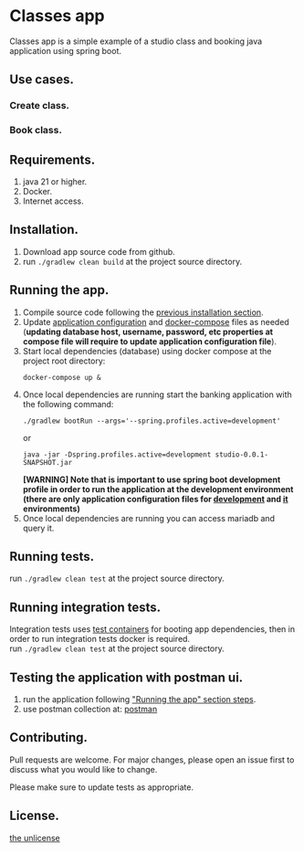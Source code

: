 # Classes app

Classes app is a simple example of a studio class and booking java application using spring boot.

## Use cases.

### Create class.

### Book class.

## Requirements.
1. java 21 or higher.
2. Docker.
3. Internet access.

## Installation.

1. Download app source code from github.
2. run ```./gradlew clean build``` at the project source directory.

## Running the app.

1. Compile source code following the [previous installation section](#installation).
2. Update [application configuration](src/main/resources/application-development.properties) and [docker-compose](compose.yaml) files as needed
   (**updating database host, username, password, etc properties at compose file will require to update application configuration file**).
3. Start local dependencies (database) using docker compose at the project root directory:
    ```shell
    docker-compose up &
    ```
4. Once local dependencies are running start the banking application with the following command:
    ```shell
   ./gradlew bootRun --args='--spring.profiles.active=development'
   ```
   or
    ```shell
   java -jar -Dspring.profiles.active=development studio-0.0.1-SNAPSHOT.jar
   ```
   **[WARNING] Note that is important to use spring boot development profile in order to run the application at the development environment
   (there are only application configuration files for [development](src/main/resources/application-development.properties) and [it](src/test/resources/application-it.properties) environments)**
5. Once local dependencies are running you can access mariadb and query it. <br>

## Running tests.

run ```./gradlew clean test``` at the project source directory.

## Running integration tests.

Integration tests uses [test containers](https://testcontainers.com/) for booting app dependencies, then in order to
run integration tests docker is required. <br>
run ```./gradlew clean test``` at the project source directory.

## Testing the application with postman ui.

1. run the application following ["Running the app" section steps](#running-the-app).
2. use postman collection at: [postman](./postman/studio.postman_collection.json)

## Contributing.

Pull requests are welcome. For major changes, please open an issue first
to discuss what you would like to change.

Please make sure to update tests as appropriate.

## License.

[the unlicense](LICENSE)
